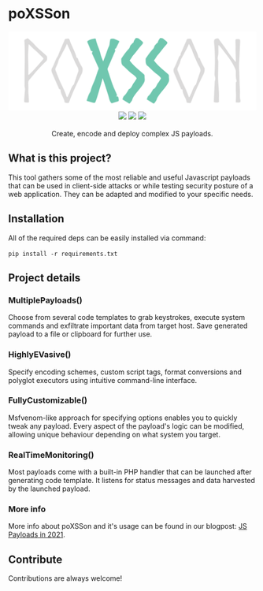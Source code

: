 # poXSSon

<p align="center">
	<a>
		<img title="poXSSon" src="poxsson-logo.svg"> <br>
		<img src="https://img.shields.io/badge/Platform-Linux/Windows-purple.svg">
		<img src="https://img.shields.io/badge/python-3.8-blue.svg">
        <img src="https://img.shields.io/badge/License-ISC-red.svg"><br>
        <br>
	        Create, encode and deploy complex JS payloads.
        <br>
	</a>
</p>


## What is this project?
This tool gathers some of the most reliable and useful Javascript payloads that can be used in client-side attacks or while testing security posture of a web application.
They can be adapted and modified to your specific needs.

## Installation
All of the required deps can be easily installed via command:

```pip install -r requirements.txt```

## Project details

### MultiplePayloads()
Choose from several code templates to grab keystrokes, execute system commands and exfiltrate important data from target host. Save generated payload to a file or clipboard for further use.

### HighlyEVasive()
Specify encoding schemes, custom script tags, format conversions and polyglot executors using intuitive command-line interface.

### FullyCustomizable()
Msfvenom-like approach for specifying options enables you to quickly tweak any payload. Every aspect of the payload's logic can be modified, allowing unique behaviour depending on what system you target.

### RealTimeMonitoring()
Most payloads come with a built-in PHP handler that can be launched after generating code template. It listens for status messages and data harvested by the launched payload.

### More info
More info about poXSSon and it's usage can be found in our blogpost: [JS Payloads in 2021](https://redcodelabs.io/2021/11/28/js-payloads-in-2021.html).

## Contribute
Contributions are always welcome!
